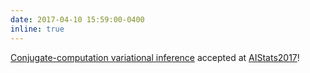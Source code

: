 ```yaml
---
date: 2017-04-10 15:59:00-0400
inline: true
---
```



[Conjugate-computation variational inference](https://arxiv.org/abs/1703.04265) accepted at [AIStats2017](https://aistats.org/aistats2017/)!
